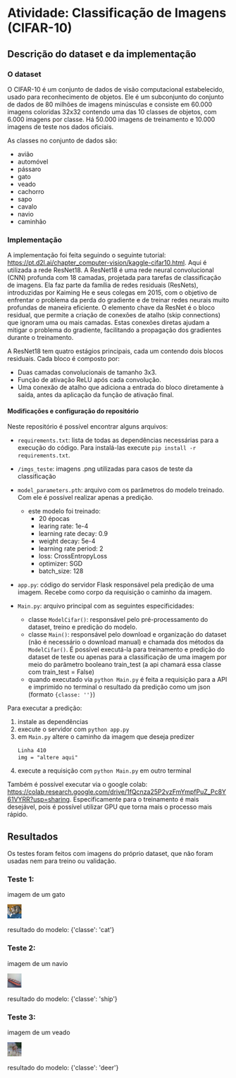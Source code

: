 # Atividade: Classificação de Imagens (CIFAR-10)

## Descrição do dataset e da implementação
### O dataset
O CIFAR-10 é um conjunto de dados de visão computacional estabelecido, usado para reconhecimento de objetos. Ele é um subconjunto do conjunto de dados de 80 milhões de imagens minúsculas e consiste em 60.000 imagens coloridas 32x32 contendo uma das 10 classes de objetos, com 6.000 imagens por classe. Há 50.000 imagens de treinamento e 10.000 imagens de teste nos dados oficiais.

As classes no conjunto de dados são:
- avião 
- automóvel 
- pássaro 
- gato 
- veado 
- cachorro 
- sapo 
- cavalo 
- navio 
- caminhão

### Implementação
A implementação foi feita seguindo o seguinte tutorial: https://pt.d2l.ai/chapter_computer-vision/kaggle-cifar10.html. Aqui é utilizada a rede ResNet18. A ResNet18 é uma rede neural convolucional (CNN) profunda com 18 camadas, projetada para tarefas de classificação de imagens. Ela faz parte da família de redes residuais (ResNets), introduzidas por Kaiming He e seus colegas em 2015, com o objetivo de enfrentar o problema da perda do gradiente e de treinar redes neurais muito profundas de maneira eficiente. O elemento chave da ResNet é o bloco residual, que permite a criação de conexões de atalho (skip connections) que ignoram uma ou mais camadas. Estas conexões diretas ajudam a mitigar o problema do gradiente, facilitando a propagação dos gradientes durante o treinamento.

A ResNet18 tem quatro estágios principais, cada um contendo dois blocos residuais. Cada bloco é composto por:

- Duas camadas convolucionais de tamanho 3x3.
- Função de ativação ReLU após cada convolução.
- Uma conexão de atalho que adiciona a entrada do bloco diretamente à saída, antes da aplicação da função de ativação final.

#### Modificações e configuração do repositório
Neste repositório é possível encontrar alguns arquivos:

- `requirements.txt`: lista de todas as dependências necessárias para a execução do código. Para instalá-las execute ```pip install -r requirements.txt```.

- `/imgs_teste`: imagens .png utilizadas para casos de teste da classificação

- `model_parameters.pth`: arquivo com os parâmetros do modelo treinado. Com ele é possível realizar apenas a predição.
    * este modelo foi treinado:
      * 20 épocas
      * learing rate: 1e-4
      * learning rate decay: 0.9
      * weight decay: 5e-4
      * learning rate period: 2
      * loss: CrossEntropyLoss
      * optimizer: SGD
      * batch_size: 128

- `app.py`: código do servidor Flask responsável pela predição de uma imagem. Recebe como corpo da requisição o caminho da imagem.

- `Main.py`: arquivo principal com as seguintes especificidades:
    * classe `ModelCifar()`: responsável pelo pré-processamento do dataset, treino e predição do modelo.
    * classe `Main()`: responsável pelo download e organização do dataset (não é necessário o download manual) e chamada dos métodos da `ModelCifar()`. É possível executá-la para treinamento e predição do dataset de teste ou apenas para a classificação de uma imagem por meio do parâmetro booleano train_test (a api chamará essa classe com train_test = False)
    * quando executado via `python Main.py` é feita a requisição para a API e imprimido no terminal o resultado da predição como um json (formato `{classe: ''}`)

Para executar a predição:
1. instale as dependências
2. execute o servidor com `python app.py`
3. em `Main.py` altere o caminho da imagem que deseja predizer
    ```
    Linha 410
    img = "altere aqui"
    ```
4. execute a requisição com `python Main.py` em outro terminal

Também é possível executar via o google colab: https://colab.research.google.com/drive/1fQcnza25P2vzFmYmpfPuZ_Pc8Y61VYRR?usp=sharing. Especificamente para o treinamento é mais desejável, pois é possível utilizar GPU que torna mais o processo mais rápido.

## Resultados
Os testes foram feitos com imagens do próprio dataset, que não foram usadas nem para treino ou validação.
### Teste 1:

imagem de um gato 

![Imagem de um gato](./imgs_teste/1.png)

resultado do modelo: {'classe': 'cat'}

### Teste 2:

imagem de um navio

![Imagem de um navio](./imgs_teste/1000.png)

resultado do modelo: {'classe': 'ship'}

### Teste 3:

imagem de um veado

![Imagem de um navio](./imgs_teste/101.png)

resultado do modelo: {'classe': 'deer'}